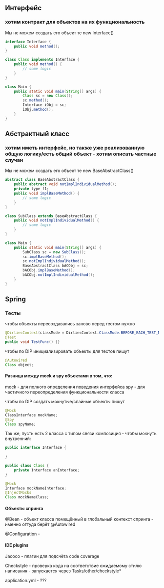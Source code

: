 ## Интерфейс
### хотим контракт для объектов на их функциональность
Мы не можем создать его объект те new Interface()
```java
interface Interface {
    public void method();
}

class Class implements Interface {
    public void method() {
        // some logic
    }
}

class Main {
    public static void main(String[] args) {
        Class sc = new Class();
        sc.method();
        Interface iObj = sc;
        iObj.method();
    }
}
```


## Абстрактный класс

### хотим иметь интерфейс, но также уже реализованную общую логику/есть общий объект - хотим описать частные случаи
Мы не можем создать его объект те new BaseAbstractClass()
```java
abstract class BaseAbstractClass {
    public abstract void notImplIndividualMethod();
    private type f1;
    public void implBaseMethod() {
        // some logic
    }
}

class SubClass extends BaseAbstractClass {
    public void notImplIndividualMethod() {
        // some logic
    }
}

class Main {
    public static void main(String[] args) {
        SubClass sc = new SubClass();
        sc.implBaseMethod();
        sc.notImplIndividualMethod();
        BaseAbstractClass bACObj = sc;
        bACObj.implBaseMethod();
        bACObj.notImplIndividualMethod();
    }
}
```

## Spring
### Тесты
чтобы объекты пересоздавались заново перед тестом нужно
```java
@DirtiesContext(classMode = DirtiesContext.ClassMode.BEFORE_EACH_TEST_METHOD)
@Test
public void TestFunc() {}
```
чтобы по DIP инициализировать объекты для тестов пишут
```java
@Autowired
Class object;
```
#### Разница между mock и spy объектами в том, что:
mock - для полного определения поведения интерфейса
spy - для чаcтичного переопределения функциональности класса

чтобы по DIP создать мокнутые/спайные объекты пишут
```java
@Mock
ClassInterface mockName;
@Spy
Class spyName;
```
Так же, пусть есть 2 класса с типом связи композиция - чтобы мокнуть внутренний:
```java
public interface Interface {
    
}

public class Class {
    private Interface anInterface;
}

@Mock
Interface mockNameInterface;
@InjectMocks
Class mockNameClass;
```
#### Объекты спринга
@Bean - объект класса помещённый в глобальный контекст спринга - именно оттуда берёт @Autowired

@Configuration -

#### IDE plugins
Jacoco - плагин для подсчёта code coverage

Checkstyle - проверка кода на соответствие ожидаемому стилю написания - запускается через Tasks/other/checkstyle*

application.yml - ???